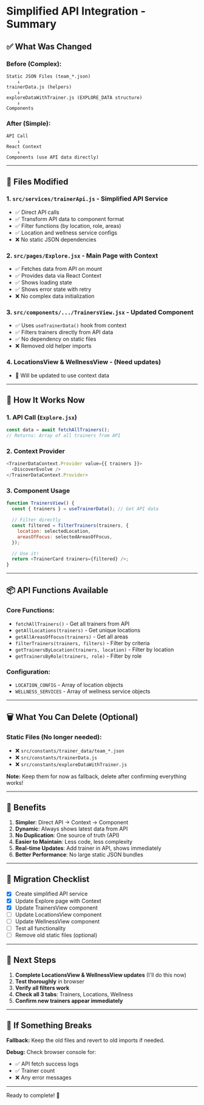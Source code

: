# Simplified API Integration - Summary

## ✅ What Was Changed

### Before (Complex):

```
Static JSON Files (team_*.json)
    ↓
trainerData.js (helpers)
    ↓
exploreDataWithTrainer.js (EXPLORE_DATA structure)
    ↓
Components
```

### After (Simple):

```
API Call
    ↓
React Context
    ↓
Components (use API data directly)
```

---

## 📁 Files Modified

### 1. **`src/services/trainerApi.js`** - Simplified API Service

- ✅ Direct API calls
- ✅ Transform API data to component format
- ✅ Filter functions (by location, role, areas)
- ✅ Location and wellness service configs
- ❌ No static JSON dependencies

### 2. **`src/pages/Explore.jsx`** - Main Page with Context

- ✅ Fetches data from API on mount
- ✅ Provides data via React Context
- ✅ Shows loading state
- ✅ Shows error state with retry
- ❌ No complex data initialization

### 3. **`src/components/.../TrainersView.jsx`** - Updated Component

- ✅ Uses `useTrainerData()` hook from context
- ✅ Filters trainers directly from API data
- ✅ No dependency on static files
- ❌ Removed old helper imports

### 4. **LocationsView & WellnessView** - (Need updates)

- 🔄 Will be updated to use context data

---

## 🎯 How It Works Now

### 1. **API Call** (`Explore.jsx`)

```javascript
const data = await fetchAllTrainers();
// Returns: Array of all trainers from API
```

### 2. **Context Provider**

```javascript
<TrainerDataContext.Provider value={{ trainers }}>
  <DiscoverEvolve />
</TrainerDataContext.Provider>
```

### 3. **Component Usage**

```javascript
function TrainersView() {
  const { trainers } = useTrainerData(); // Get API data

  // Filter directly
  const filtered = filterTrainers(trainers, {
    location: selectedLocation,
    areasOfFocus: selectedAreasOfFocus,
  });

  // Use it!
  return <TrainerCard trainers={filtered} />;
}
```

---

## 📦 API Functions Available

### Core Functions:

- `fetchAllTrainers()` - Get all trainers from API
- `getAllLocations(trainers)` - Get unique locations
- `getAllAreasOfFocus(trainers)` - Get all areas
- `filterTrainers(trainers, filters)` - Filter by criteria
- `getTrainersByLocation(trainers, location)` - Filter by location
- `getTrainersByRole(trainers, role)` - Filter by role

### Configuration:

- `LOCATION_CONFIG` - Array of location objects
- `WELLNESS_SERVICES` - Array of wellness service objects

---

## 🗑️ What You Can Delete (Optional)

### Static Files (No longer needed):

- ❌ `src/constants/trainer_data/team_*.json`
- ❌ `src/constants/trainerData.js`
- ❌ `src/constants/exploreDataWithTrainer.js`

**Note:** Keep them for now as fallback, delete after confirming everything works!

---

## 🚀 Benefits

1. **Simpler**: Direct API → Context → Component
2. **Dynamic**: Always shows latest data from API
3. **No Duplication**: One source of truth (API)
4. **Easier to Maintain**: Less code, less complexity
5. **Real-time Updates**: Add trainer in API, shows immediately
6. **Better Performance**: No large static JSON bundles

---

## 🔄 Migration Checklist

- [x] Create simplified API service
- [x] Update Explore page with Context
- [x] Update TrainersView component
- [ ] Update LocationsView component
- [ ] Update WellnessView component
- [ ] Test all functionality
- [ ] Remove old static files (optional)

---

## 📝 Next Steps

1. **Complete LocationsView & WellnessView updates** (I'll do this now)
2. **Test thoroughly** in browser
3. **Verify all filters work**
4. **Check all 3 tabs**: Trainers, Locations, Wellness
5. **Confirm new trainers appear immediately**

---

## 🐛 If Something Breaks

**Fallback:** Keep the old files and revert to old imports if needed.

**Debug:** Check browser console for:

- ✅ API fetch success logs
- ✅ Trainer count
- ❌ Any error messages

---

Ready to complete! 🎉
